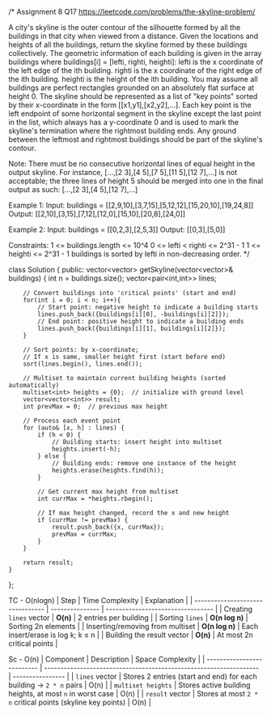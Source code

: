 /*
Assignment 8 Q17
https://leetcode.com/problems/the-skyline-problem/

A city's skyline is the outer contour of the silhouette formed by all the buildings in that city when viewed from a distance. Given the locations and heights of all the buildings, return the skyline formed by these buildings collectively.
The geometric information of each building is given in the array buildings where buildings[i] = [lefti, righti, heighti]:
lefti is the x coordinate of the left edge of the ith building.
righti is the x coordinate of the right edge of the ith building.
heighti is the height of the ith building.
You may assume all buildings are perfect rectangles grounded on an absolutely flat surface at height 0.
The skyline should be represented as a list of "key points" sorted by their x-coordinate in the form [[x1,y1],[x2,y2],...]. Each key point is the left endpoint of some horizontal segment in the skyline except the last point in the list, which always has a y-coordinate 0 and is used to mark the skyline's termination where the rightmost building ends. Any ground between the leftmost and rightmost buildings should be part of the skyline's contour.

Note: There must be no consecutive horizontal lines of equal height in the output skyline. For instance, [...,[2 3],[4 5],[7 5],[11 5],[12 7],...] is not acceptable; the three lines of height 5 should be merged into one in the final output as such: [...,[2 3],[4 5],[12 7],...]

Example 1:
Input: buildings = [[2,9,10],[3,7,15],[5,12,12],[15,20,10],[19,24,8]]
Output: [[2,10],[3,15],[7,12],[12,0],[15,10],[20,8],[24,0]]

Example 2:
Input: buildings = [[0,2,3],[2,5,3]]
Output: [[0,3],[5,0]]

Constraints:
1 <= buildings.length <= 10^4
0 <= lefti < righti <= 2^31 - 1
1 <= heighti <= 2^31 - 1
buildings is sorted by lefti in non-decreasing order.
*/

class Solution {
public:
    vector<vector<int>> getSkyline(vector<vector<int>>& buildings) {
        int n = buildings.size();
        vector<pair<int,int>> lines;

        // Convert buildings into 'critical points' (start and end)
        for(int i = 0; i < n; i++){
            // Start point: negative height to indicate a building starts
            lines.push_back({buildings[i][0], -buildings[i][2]});
            // End point: positive height to indicate a building ends
            lines.push_back({buildings[i][1], buildings[i][2]});
        }

        // Sort points: by x-coordinate;
        // If x is same, smaller height first (start before end)
        sort(lines.begin(), lines.end());

        // Multiset to maintain current building heights (sorted automatically)
        multiset<int> heights = {0};  // initialize with ground level
        vector<vector<int>> result;
        int prevMax = 0;  // previous max height

        // Process each event point
        for (auto& [x, h] : lines) {
            if (h < 0) {
                // Building starts: insert height into multiset
                heights.insert(-h);
            } else {
                // Building ends: remove one instance of the height
                heights.erase(heights.find(h));
            }

            // Get current max height from multiset
            int currMax = *heights.rbegin();

            // If max height changed, record the x and new height
            if (currMax != prevMax) {
                result.push_back({x, currMax});
                prevMax = currMax;
            }
        }

        return result;
    }
};

TC - O(nlogn)
| Step                             | Time Complexity | Explanation                       |
| -------------------------------- | --------------- | --------------------------------- |
| Creating `lines` vector          | **O(n)**        | 2 entries per building            |
| Sorting `lines`                  | **O(n log n)**  | Sorting 2n elements               |
| Inserting/removing from multiset | **O(n log n)**  | Each insert/erase is log k; k ≤ n |
| Building the result vector       | **O(n)**        | At most 2n critical points        |

Sc - O(n)
| Component                  | Description                                                        | Space Complexity |
| -------------------------- | ------------------------------------------------------------------ | ---------------- |
| `lines` vector             | Stores 2 entries (start and end) for each building → `2 * n` pairs | O(n)             |
| `multiset heights`         | Stores active building heights, at most `n` in worst case          | O(n)             |
| `result` vector            | Stores at most `2 * n` critical points (skyline key points)        | O(n)             |

